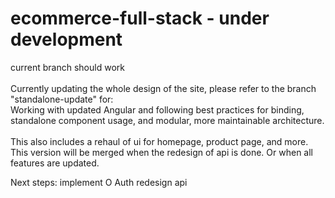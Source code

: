 # ecommerce-full-stack - under development
current branch should work<br>
<br>
Currently updating the whole design of the site, please refer to the branch "standalone-update" for: <br>
Working with updated Angular and following best practices for binding, standalone component usage, and modular, more maintainable architecture.<br>
<br>
This also includes a rehaul of ui for homepage, product page, and more.<br>
This version will be merged when the redesign of api is done. Or when all features are updated. 


Next steps: implement O Auth
redesign api 
